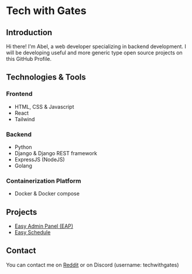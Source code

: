 # Tech with Gates

## Introduction
Hi there! I'm Abel, a web developer specializing in backend development. I will be developing useful and more generic type open source projects on this GitHub Profile.

## Technologies & Tools
### Frontend
- HTML, CSS & Javascript
- React
- Tailwind
### Backend
- Python
- Django & Django REST framework
- ExpressJS (NodeJS)
- Golang
### Containerization Platform
- Docker & Docker compose

## Projects
- [Easy Admin Panel (EAP)](https://github.com/techwithgates/goadmin)
- [Easy Schedule](https://github.com/techwithgates/easy-schedule)

## Contact
You can contact me on [Reddit](https://www.reddit.com/user/techwithgates/) or on Discord (username: techwithgates)
